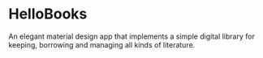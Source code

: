# HelloBooks
An elegant material design app that implements a simple digital library for keeping, borrowing and managing all kinds of literature.  
